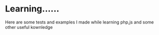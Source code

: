 # Learning......
Here are some tests and examples I made while learning php,js and some other useful kownledge
